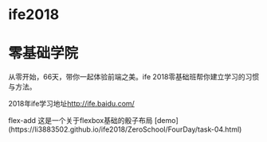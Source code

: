 # ife2018
<h1>零基础学院</h1>
<p>从零开始，66天，带你一起体验前端之美。ife 2018零基础班帮你建立学习的习惯与方法。</p>
<p>2018年ife学习地址<a href='http://ife.baidu.com/'>http://ife.baidu.com/</a></p>
 flex-add
这是一个关于flexbox基础的骰子布局
 [demo](https://li3883502.github.io/ife2018/ZeroSchool/FourDay/task-04.html) 
